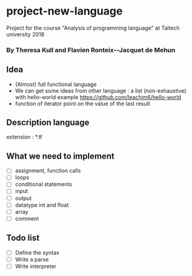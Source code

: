 # project-new-language
Project for the course "Analysis of programming language" at Taltech university 2018
### By Theresa Kull and Flavien Ronteix--Jacquet de Mehun

## Idea

- (Almost) full functional language
- We can get some ideas from other language : a list (non-exhaustive) with hello-world example https://github.com/leachim6/hello-world
- function of iterator point on the value of the last result

## Description language

extension : *.tf


## What we need to implement
- [ ] assignment, function calls
- [ ] loops
- [ ] conditional statements
- [ ] input
- [ ] output
- [ ] datatype int and float
- [ ] array
- [ ] comment

## Todo list
- [ ] Define the syntax
- [ ] Write a parse
- [ ] Write interpreter